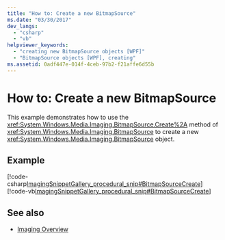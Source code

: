 ```yaml
---
title: "How to: Create a new BitmapSource"
ms.date: "03/30/2017"
dev_langs: 
  - "csharp"
  - "vb"
helpviewer_keywords: 
  - "creating new BitmapSource objects [WPF]"
  - "BitmapSource objects [WPF], creating"
ms.assetid: 0adf447e-014f-4ceb-97b2-f21affe6d55b
---
```

# How to: Create a new BitmapSource
This example demonstrates how to use the <xref:System.Windows.Media.Imaging.BitmapSource.Create%2A> method of <xref:System.Windows.Media.Imaging.BitmapSource> to create a new <xref:System.Windows.Media.Imaging.BitmapSource> object.  
  
## Example  
 [!code-csharp[ImagingSnippetGallery_procedural_snip#BitmapSourceCreate](~/samples/snippets/csharp/VS_Snippets_Wpf/ImagingSnippetGallery_procedural_snip/CSharp/BitmapSourceExample.cs#bitmapsourcecreate)]
 [!code-vb[ImagingSnippetGallery_procedural_snip#BitmapSourceCreate](~/samples/snippets/visualbasic/VS_Snippets_Wpf/ImagingSnippetGallery_procedural_snip/VB/BitmapSourceExample.vb#bitmapsourcecreate)]  
  
## See also
- [Imaging Overview](imaging-overview.md)
